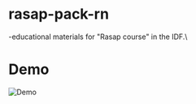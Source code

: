 # rasap-pack-rn

-educational materials for "Rasap course" in the IDF.\

# Demo 

![Demo](/rasap.gif)
